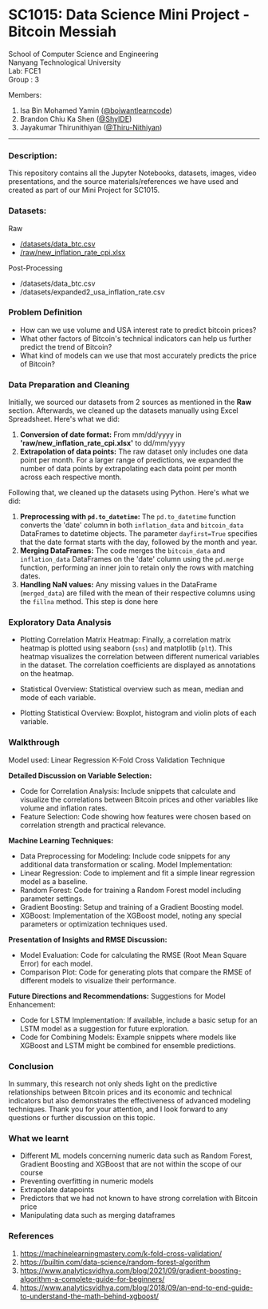 # SC1015: Data Science Mini Project - Bitcoin Messiah

School of Computer Science and Engineering \
Nanyang Technological University \
Lab: FCE1 \
Group : 3

Members: 
1. Isa Bin Mohamed Yamin ([@boiwantlearncode](https://github.com/boiwantlearncode))
2. Brandon Chiu Ka Shen ([@ShyIDE](https://github.com/ShyIDE))
3. Jayakumar Thirunithiyan ([@Thiru-Nithiyan](https://github.com/Thiru-Nithiyan))

---
### Description:
This repository contains all the Jupyter Notebooks, datasets, images, video presentations, and the source materials/references we have used and created as part of our Mini Project for SC1015. 

### Datasets:
Raw
- [/datasets/data_btc.csv](https://huggingface.co/datasets/gauss314/bitcoin_daily)
- [/raw/new_inflation_rate_cpi.xlsx](https://www.usinflationcalculator.com/inflation/current-inflation-rates/)

Post-Processing
- /datasets/data_btc.csv
- /datasets/expanded2_usa_inflation_rate.csv

### Problem Definition
- How can we use volume and USA interest rate to predict bitcoin prices?
- What other factors of Bitcoin's technical indicators can help us further predict the trend of Bitcoin?
- What kind of models can we use that most accurately predicts the price of Bitcoin?


### Data Preparation and Cleaning

Initially, we sourced our datasets from 2 sources as mentioned in the **Raw** section.
Afterwards, we cleaned up the datasets manually using Excel Spreadsheet. Here's what we did:
1. **Conversion of date format:** From mm/dd/yyyy in **'raw/new_inflation_rate_cpi.xlsx'** to dd/mm/yyyy
2. **Extrapolation of data points:** The raw dataset only includes one data point per month. For a larger range of predictions, we expanded the number of data points by extrapolating each data point per month across each respective month.

Following that, we cleaned up the datasets using Python. Here's what we did:
1. **Preprocessing with `pd.to_datetime`:** The `pd.to_datetime` function converts the 'date' column in both `inflation_data` and `bitcoin_data` DataFrames to datetime objects. The parameter `dayfirst=True` specifies that the date format starts with the day, followed by the month and year.
2. **Merging DataFrames:** The code merges the `bitcoin_data` and `inflation_data` DataFrames on the 'date' column using the `pd.merge` function, performing an inner join to retain only the rows with matching dates.
3. **Handling NaN values:** Any missing values in the DataFrame (`merged_data`) are filled with the mean of their respective columns using the `fillna` method. This step is done here

### Exploratory Data Analysis

- Plotting Correlation Matrix Heatmap: Finally, a correlation matrix heatmap is plotted using seaborn (`sns`) and matplotlib (`plt`). This heatmap visualizes the correlation between different numerical variables in the dataset. The correlation coefficients are displayed as annotations on the heatmap.

- Statistical Overview: Statistical overview such as mean, median and mode of each variable.

- Plotting Statistical Overview: Boxplot, histogram and violin plots of each variable.

### Walkthrough

Model used: Linear Regression K-Fold Cross Validation Technique

**Detailed Discussion on Variable Selection:**
- Code for Correlation Analysis: Include snippets that calculate and visualize the correlations between Bitcoin prices and other variables like volume and inflation rates. 
- Feature Selection: Code showing how features were chosen based on correlation strength and practical relevance. 

**Machine Learning Techniques:**
- Data Preprocessing for Modeling: Include code snippets for any additional data transformation or scaling. 
Model Implementation: 
- Linear Regression: Code to implement and fit a simple linear regression model as a baseline. 
- Random Forest: Code for training a Random Forest model including parameter settings. 
- Gradient Boosting: Setup and training of a Gradient Boosting model. 
- XGBoost: Implementation of the XGBoost model, noting any special parameters or optimization techniques used. 

**Presentation of Insights and RMSE Discussion:**
- Model Evaluation: Code for calculating the RMSE (Root Mean Square Error) for each model. 
- Comparison Plot: Code for generating plots that compare the RMSE of different models to visualize their performance. 

**Future Directions and Recommendations:**
Suggestions for Model Enhancement: 
- Code for LSTM Implementation: If available, include a basic setup for an LSTM model as a suggestion for future exploration. 
- Code for Combining Models: Example snippets where models like XGBoost and LSTM might be combined for ensemble predictions.

### Conclusion

In summary, this research not only sheds light on the predictive relationships between Bitcoin prices and its economic and technical indicators but also demonstrates the effectiveness of advanced modeling techniques. Thank you for your attention, and I look forward to any questions or further discussion on this topic.

### What we learnt

- Different ML models concerning numeric data such as Random Forest, Gradient Boosting and XGBoost that are not within the scope of our course
- Preventing overfitting in numeric models
- Extrapolate datapoints
- Predictors that we had not known to have strong correlation with Bitcoin price
- Manipulating data such as merging dataframes

### References
1. https://machinelearningmastery.com/k-fold-cross-validation/
2. https://builtin.com/data-science/random-forest-algorithm
3. https://www.analyticsvidhya.com/blog/2021/09/gradient-boosting-algorithm-a-complete-guide-for-beginners/
4. https://www.analyticsvidhya.com/blog/2018/09/an-end-to-end-guide-to-understand-the-math-behind-xgboost/
